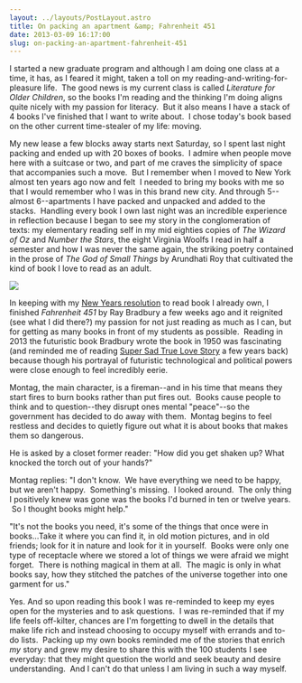 ```yaml
---
layout: ../layouts/PostLayout.astro
title: On packing an apartment &amp; Fahrenheit 451
date: 2013-03-09 16:17:00
slug: on-packing-an-apartment-fahrenheit-451
---
```


I started a new graduate program and although I am doing one class at a time, it has, as I feared it might, taken a toll on my reading-and-writing-for-pleasure life.  The good news is my current class is called _Literature for Older Children_, so the books I'm reading and the thinking I'm doing aligns quite nicely with my passion for literacy.  But it also means I have a stack of 4 books I've finished that I want to write about.  I chose today's book based on the other current time-stealer of my life: moving.  

  

My new lease a few blocks away starts next Saturday, so I spent last night packing and ended up with 20 boxes of books.  I admire when people move here with a suitcase or two, and part of me craves the simplicity of space that accompanies such a move.  But I remember when I moved to New York almost ten years ago now and felt  I needed to bring my books with me so that I would remember who I was in this brand new city. And through 5--almost 6--apartments I have packed and unpacked and added to the stacks.  Handling every book I own last night was an incredible experience in reflection because I began to see my story in the conglomeration of texts: my elementary reading self in my mid eighties copies of _The Wizard of Oz_ and _Number the Stars_, the eight Virginia Woolfs I read in half a semester and how I was never the same again, the striking poetry contained in the prose of _The God of Small Things_ by Arundhati Roy that cultivated the kind of book I love to read as an adult.  

  

[![](http://3.bp.blogspot.com/-74pErZ8KWqE/UGHkqSHmYVI/AAAAAAAAAEs/WpFojKmcI3I/s200/Fahrenheit451.jpg)](http://3.bp.blogspot.com/-74pErZ8KWqE/UGHkqSHmYVI/AAAAAAAAAEs/WpFojKmcI3I/s1600/Fahrenheit451.jpg)

In keeping with my [New Years resolution](http://akindoflibrary.blogspot.com/2012/12/new-years-reading-resolution.html) to read book I already own, I finished _Fahrenheit 451_ by Ray Bradbury a few weeks ago and it reignited (see what I did there?) my passion for not just reading as much as I can, but for getting as many books in front of my students as possible.  Reading in 2013 the futuristic book Bradbury wrote the book in 1950 was fascinating (and reminded me of reading [Super Sad True Love Story](http://akindoflibrary.blogspot.com/2011/03/super-sad-true-love-story-and-science.html) a few years back) because though his portrayal of futuristic technological and political powers were close enough to feel incredibly eerie.  

  

Montag, the main character, is a fireman--and in his time that means they start fires to burn books rather than put fires out.  Books cause people to think and to question--they disrupt ones mental "peace"--so the government has decided to do away with them.  Montag begins to feel restless and decides to quietly figure out what it is about books that makes them so dangerous.  

  

He is asked by a closet former reader: "How did you get shaken up? What knocked the torch out of your hands?" 

  

Montag replies: "I don't know.  We have everything we need to be happy, but we aren't happy.  Something's missing.  I looked around.  The only thing I positively knew was gone was the books I'd burned in ten or twelve years.  So I thought books might help." 

  

"It's not the books you need, it's some of the things that once were in books...Take it where you can find it, in old motion pictures, and in old friends; look for it in nature and look for it in yourself.  Books were only one type of receptacle where we stored a lot of things we were afraid we might forget.  There is nothing magical in them at all.  The magic is only in what books say, how they stitched the patches of the universe together into one garment for us." 

  

Yes. And so upon reading this book I was re-reminded to keep my eyes open for the mysteries and to ask questions.  I was re-reminded that if my life feels off-kilter, chances are I'm forgetting to dwell in the details that make life rich and instead choosing to occupy myself with errands and to-do lists.  Packing up my own books reminded me of the stories that enrich _my_ story and grew my desire to share this with the 100 students I see everyday: that they might question the world and seek beauty and desire understanding.  And I can't do that unless I am living in such a way myself.